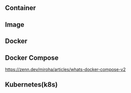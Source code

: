 ## Container

## Image

## Docker

## Docker Compose
https://zenn.dev/miroha/articles/whats-docker-compose-v2

## Kubernetes(k8s)
